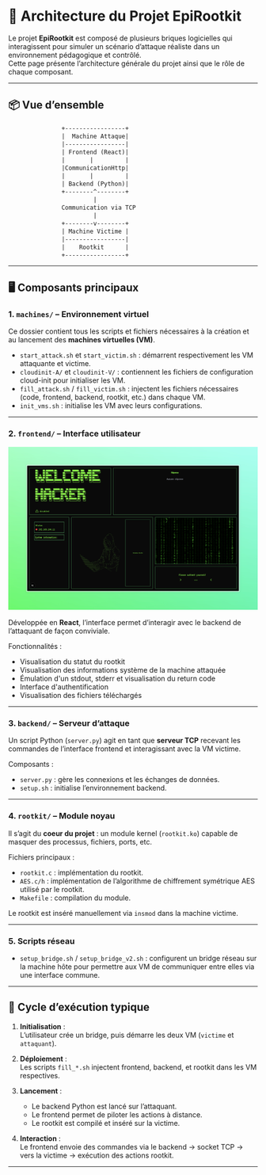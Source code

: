# 🧱 Architecture du Projet EpiRootkit

Le projet **EpiRootkit** est composé de plusieurs briques logicielles qui interagissent pour simuler un scénario d’attaque réaliste dans un environnement pédagogique et contrôlé.  
Cette page présente l’architecture générale du projet ainsi que le rôle de chaque composant.

---

## 📦 Vue d’ensemble

                   +-----------------+
                   |  Machine Attaque|
                   |-----------------|
                   | Frontend (React)|
                   |       |         |
                   |CommunicationHttp|
                   |       |         |
                   | Backend (Python)|
                   +--------^--------+
                            |
                   Communication via TCP
                            |
                   +--------v--------+
                   | Machine Victime |
                   |-----------------|
                   |    Rootkit      |
                   +-----------------+

---

## 🖥️ Composants principaux

### 1. `machines/` – Environnement virtuel

Ce dossier contient tous les scripts et fichiers nécessaires à la création et au lancement des **machines virtuelles (VM)**.

- `start_attack.sh` et `start_victim.sh` : démarrent respectivement les VM attaquante et victime.
- `cloudinit-A/` et `cloudinit-V/` : contiennent les fichiers de configuration cloud-init pour initialiser les VM.
- `fill_attack.sh` / `fill_victim.sh` : injectent les fichiers nécessaires (code, frontend, backend, rootkit, etc.) dans chaque VM.
- `init_vms.sh` : initialise les VM avec leurs configurations.

---

### 2. `frontend/` – Interface utilisateur

![Schéma de l'architecture](assets/front.jpeg)

Développée en **React**, l’interface permet d’interagir avec le backend de l’attaquant de façon conviviale.

Fonctionnalités :

- Visualisation du statut du rootkit
- Visualisation des informations système de la machine attaquée
- Émulation d'un stdout, stderr et visualisation du return code
- Interface d'authentification
- Visualisation des fichiers téléchargés

---

### 3. `backend/` – Serveur d’attaque

Un script Python (`server.py`) agit en tant que **serveur TCP** recevant les commandes de l’interface frontend et interagissant avec la VM victime.

Composants :

- `server.py` : gère les connexions et les échanges de données.
- `setup.sh` : initialise l’environnement backend.

---

### 4. `rootkit/` – Module noyau

Il s’agit du **coeur du projet** : un module kernel (`rootkit.ko`) capable de masquer des processus, fichiers, ports, etc.

Fichiers principaux :

- `rootkit.c` : implémentation du rootkit.
- `AES.c/h` : implémentation de l’algorithme de chiffrement symétrique AES utilisé par le rootkit.
- `Makefile` : compilation du module.

Le rootkit est inséré manuellement via `insmod` dans la machine victime.

---

### 5. Scripts réseau

- `setup_bridge.sh` / `setup_bridge_v2.sh` : configurent un bridge réseau sur la machine hôte pour permettre aux VM de communiquer entre elles via une interface commune.

---

## 🔄 Cycle d’exécution typique

1. **Initialisation** :  
   L’utilisateur crée un bridge, puis démarre les deux VM (`victime` et `attaquant`).

2. **Déploiement** :  
   Les scripts `fill_*.sh` injectent frontend, backend, et rootkit dans les VM respectives.

3. **Lancement** :

   - Le backend Python est lancé sur l’attaquant.
   - Le frontend permet de piloter les actions à distance.
   - Le rootkit est compilé et inséré sur la victime.

4. **Interaction** :  
   Le frontend envoie des commandes via le backend → socket TCP → vers la victime → exécution des actions rootkit.

---

<!-- ## 🔐 Sécurité & Cloaking

- Chiffrement des communications avec **AES**
- Masquage de :
  - fichiers/dossiers
  - processus
  - ports d’écoute
  - module noyau lui-même (`/proc/modules`)

--- -->
